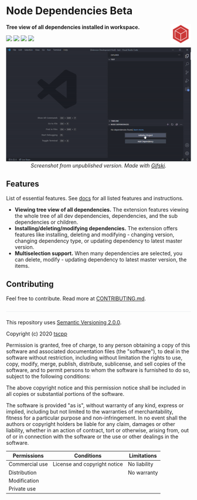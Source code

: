 # Node Dependencies Beta

<img src="./icons/icon3.png" height="55" align="right">

**Tree view of all dependencies installed in workspace.**

[![](https://vsmarketplacebadge.apphb.com/version-short/tscpp.node-dependencies.svg?style=flat-square)](https://marketplace.visualstudio.com/items?itemName=tscpp.node-dependencies)
[![](https://vsmarketplacebadge.apphb.com/installs-short/tscpp.node-dependencies.svg?style=flat-square)](https://marketplace.visualstudio.com/items?itemName=tscpp.node-dependencies)
[![](https://vsmarketplacebadge.apphb.com/rating-short/tscpp.node-dependencies.svg?style=flat-square)](https://marketplace.visualstudio.com/items?itemName=tscpp.node-dependencies&ssr=false#review-details)
[![](https://img.shields.io/badge/paypal-donate-blue?style=flat-square)](https://www.paypal.com/cgi-bin/webscr?cmd=_s-xclick&hosted_button_id=Q72MU4KDX6H6W&source=url)
<!-- [![](https://img.shields.io/github/stars/tscpp/node-dependencies.svg?style=flat-square)](https://github.com/tscpp/node-dependencies/stargazers/) -->

<div align="center">
  
![](assets/screenshot.gif)<br>
_Screenshot from unpublished version. Made with [Gifski](https://gif.ski/)._
  
</div>

## Features
List of essential features. See [docs](https://github.com/tscpp/node-dependencies/blob/0.3.2/docs/docs.md) for all listed features and instructions.

- **Viewing tree view of all dependencies.**
  The extension features viewing the whole tree of all dev dependencies, dependencies, and the sub dependencies or children.
- **Installing/deleting/modifying dependencies.**
  The extension offers features like installing, deleting and modifying - changing version, changing dependency type, or updating dependency to latest master version.
- **Multiselection support.**
  When many dependencies are selected, you can delete, modify - updating dependency to latest master version, the items.

## Contributing
Feel free to contribute. Read more at [CONTRIBUTING.md](https://github.com/tscpp/node-dependencies/blob/master/CONTRIBUTING.md).

<img src="./assets/line.png" width="100%" height="1" /><br><br>
This repository uses [Semantic Versioning 2.0.0](https://semver.org/spec/v2.0.0.html).

Copyright (c) 2020 [tscpp](https://github.com/tscpp)

Permission is granted, free of charge, to any person obtaining a copy
of this software and associated documentation files (the "software"), to deal
in the software without restriction, including without limitation the rights
to use, copy, modify, merge, publish, distribute, sublicense, and sell
copies of the software, and to permit persons to whom the software is
furnished to do so, subject to the following conditions:

The above copyright notice and this permission notice shall be included in all
copies or substantial portions of the software.

The software is provided "as is", without warranty of any kind, express or
implied, including but not limited to the warranties of merchantability,
fitness for a particular purpose and non-infringement. In no event shall the
authors or copyright holders be liable for any claim, damages or other
liability, whether in an action of contract, tort or otherwise, arising from,
out of or in connection with the software or the use or other dealings in the
software.

| Permissions    | Conditions                   | Limitations  |
|----------------|------------------------------|--------------|
| Commercial use | License and copyright notice | No liability |
| Distribution   |                              | No warranty  |
| Modification   |                              |              |
| Private use    |                              |              |
